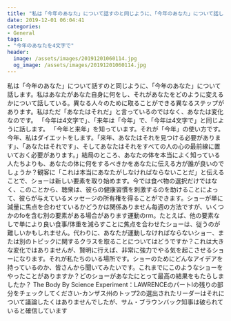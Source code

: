 ```yaml
---
title: "私は「今年のあなた」について話すのと同じように、「今年のあなた」について話します。"
date: 2019-12-01 06:04:41
categories:
- General
tags:
- "今年のあなたを4文字で"
header:
  image: /assets/images/20191201060114.jpg
  og_image: /assets/images/20191201060114.jpg
---
```


私は「今年のあなた」について話すのと同じように、「今年のあなた」について話します。私はあなたがあなた自身に何をし、それがあなたをどのように変えるかについて話している。異なる人々のために取ることができる異なるステップがあります。私はただ「あなたはそれだ」と言っているのではなく、あなたは変化なのです。 「今年は4文字で」、「来年は「今年」で、「今年は4文字で」と同じように話します。 「今年と来年」を知っています。それが「今年」の使い方です。今年、私はダイエットをします。「来年、あなたはそれを見つける必要があります」、「あなたはそれです」、そしてあなたはそれをすべての人の心の最前線に置いておく必要があります。」結局のところ、あなたの体を本当によく知っている人たちよりも、あなたの体に何をするべきかをあなたに伝える方が誰が良いのでしょうか？観客に「これは本当にあなたがしなければならないことだ」と伝えることで、ショーは新しい要素を取り始めます。今では食べ物の選択だけではなく、このことから、聴衆は、彼らの健康習慣を刺激するのを助けることによって、彼らが与えているメッセージの所有権を得ることができます。ショーが単に減量に焦点を合わせているかどうかは関係ありません毎週の方法ですが、いくつかのfoを含む別の要素がある場合があります運動のrm。たとえば、他の要素なしで単により良い食事/体重を減らすことに焦点を合わせたショーは、従うのが難しいかもしれません。代わりに、あなたが運動しなければならないショー、または別のトピックに関するクラスを取ることについてはどうですか？これは大きな変化ではありませんが、賢明に行えば、非常に強力でやる気を起こさせるショーになります。それが私たちのいる場所です。ショーのためにどんなアイデアを持っているのか、皆さんから聞いてみたいです。これまでにこのようなショーをやったことがありますか？どのショーがあなたにとって最高の結果をもたらしましたか？ The Body By Science Experiment：LAWRENCEのパートIの残りの部分をチェックしてください-カンザス州のトップ2の選出されたリーダーはそれについて議論したくはありませんでしたが、サム・ブラウンバック知事は破られていると確信しています
